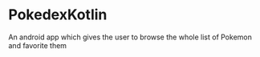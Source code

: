 # PokedexKotlin
 An android app which gives the user to browse the whole list of Pokemon and favorite them
